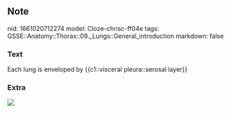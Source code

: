 ## Note
nid: 1661020712274
model: Cloze-chrisc-ff04e
tags: GSSE::Anatomy::Thorax::09._Lungs::General_introduction
markdown: false

### Text
<div class='toggle'>
  Each lung is enveloped by {{c1::visceral pleura::serosal layer}}
</div>

### Extra
<img src="Pleura-Layers.jpg">
